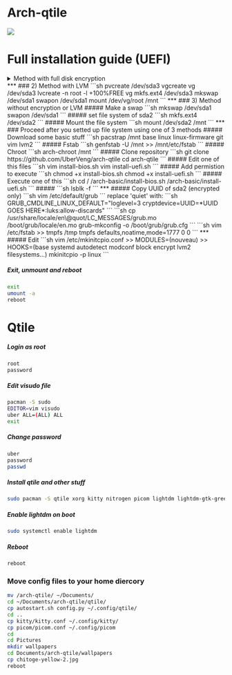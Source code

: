 # Arch-qtile
<img src="https://i.imgur.com/otd883Q.png">

# Full installation guide (UEFI)
<details>
	<summary>Method with full disk encryption</summary>
##### Check internet connection and update clock
```sh
ping 8.8.8.8
timedatectl set-ntp true
```
##### Find the disk you want to partition (in this case it's ```sda```)
```sh
fdisk -l
```
##### Patition the disk 
#r# First partition should be 'Linux EFI, second = 'Linux filesystem',  third -  'Linux LVM' or 'Linux filesysm' if you don't need lvm or encryption
```sh
fdisk /dev/sda

>> g

>> n
>>
>>
>> +300M

>> n
>>
>>
>> +1G

>> n
>>
>>
>>

>> t
>> 1
>> 1

>> t
>> 3
>> 30

>>p
>> w
```
##### set file systems for sda1 and sda2
```sh
mkfs.fat -F32 /dev/sda1
mkfs.ext2 /dev/sda2
```

### Encryption (skip this step if you don't need to encrypt your disk)
##### Parameters defind by user:
```crypt_disk``` - name for encrypted disk
***
```sh
cryptsetup -y --use-random luksFormat /dev/sda3
>> YES
>> password
>> password
cryptsetup open --type luks /dev/sda2 crypt_disk
```
##### Now you could see the name of the disk
```sh
lsblk
```
### Setting up LVM (skip this step if you don't need LVM and enctyption)
##### Parameters defined by user:
```vg``` - name for volume group
```sh
pvcreate /dev/mapper/crypt_disk
vgcreate vg /dev/mapper/crypt_disk
lvcreate -n swap -L 4G vg
lvcreate -n root -l 100%FREE vg
mkfs.ext4 /dev/vg/root
mkswap /dev/vg/swap
swapon /dev/vg/swap
mount /dev/vg/root /mnt
```
</details>
***
### 2) Method with LVM 
```sh
pvcreate /dev/sda3
vgcreate vg /dev/sda3
lvcreate -n root -l +100%FREE vg
mkfs.ext4 /dev/sda3
mkswap /dev/sda1
swapon /dev/sda1
mount /dev/vg/root /mnt
```
***
### 3) Method without encryption or LVM
##### Make a swap
```sh
mkswap /dev/sda1
swapon /dev/sda1
```
##### set file system of sda2
```sh
mkfs.ext4 /dev/sda2
```
##### Mount the file system
```sh
mount /dev/sda2 /mnt
```
***
### Proceed after you setted up file system using one of 3 methods
##### Download some basic stuff
```sh
pacstrap /mnt base linux linux-firmware git vim lvm2
```
##### Fstab
```sh
genfstab -U /mnt >> /mnt/etc/fstab
```
##### Chroot
```sh
arch-chroot /mnt
```
##### Clone repository
```sh
git clone https://github.com/UberVeng/arch-qtile
cd arch-qtile
```
##### Edit one of this files
```sh
vim install-bios.sh
vim install-uefi.sh 
```
##### Add permistion to execute
```sh
chmod +x install-bios.sh
chmod +x install-uefi.sh
```
##### Execute one of this
```sh
cd /
/arch-basic/install-bios.sh
/arch-basic/install-uefi.sh
```
#####
```sh
lsblk -f
```
***
##### Copy UUID of sda2 (encrypted only)
```sh
vim /etc/default/grub
```
replace 'quiet' with:
```sh
GRUB_CMDLINE_LINUX_DEFAULT="loglevel=3 cryptdevice=UUID=*UUID GOES HERE*:luks:allow-discards"
```
```sh
cp /usr/share/locale/en\@quot/LC_MESSAGES/grub.mo /boot/grub/locale/en.mo
grub-mkconfig -o /boot/grub/grub.cfg
```
```sh
vim /etc/fstab
>> tmpfs    /tmp    tmpfs    defaults,noatime,mode=1777    0 0
```
***
##### Edit 
```sh
vim /etc/mkinitcpio.conf
>> MODULES=(nouveau)
>> HOOKS=(base systemd autodetect modconf block encrypt lvm2 filesystems...)
mkinitcpio -p linux
```

##### Exit, unmount and reboot
```sh
exit
umount -a
reboot
```
# Qtile
##### Login as root
```sh
root
password
```
##### Edit visudo file
```sh
pacman -S sudo
EDITOR=vim visudo
uber ALL=(ALL) ALL
exit
```
##### Change password
```sh
uber
password
passwd
```
##### Install qtile and other stuff
```sh
sudo pacman -S qtile xorg kitty nitrogen picom lightdm lightdm-gtk-greeter firefox pcmanfm lxappearance arc-gtk-theme arc-icon-theme
```
##### Enable lightdm on boot
```sh
sudo systemctl enable lightdm
```
##### Reboot
```sh
reboot
```

### Move config files to your home diercory
```sh
mv /arch-qtile/ ~/Documents/
cd ~/Documents/arch-qtile/qtile/
cp autostart.sh config.py ~/.config/qtile/
cd ..
cp kitty/kitty.conf ~/.config/kitty/
cp picom/picom.conf ~/.config/picom
cd
cd Pictures
mkdir wallpapers
cd Documents/arch-qtile/wallpapers
cp chitoge-yellow-2.jpg
reboot

```
